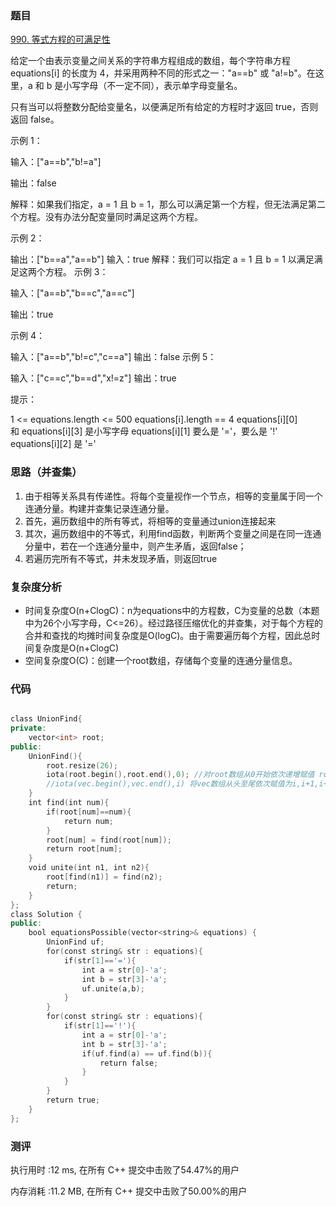### 题目
[990. 等式方程的可满足性](https://leetcode-cn.com/problems/satisfiability-of-equality-equations/)

给定一个由表示变量之间关系的字符串方程组成的数组，每个字符串方程 equations[i] 的长度为 4，并采用两种不同的形式之一："a==b" 或 "a!=b"。在这里，a 和 b 是小写字母（不一定不同），表示单字母变量名。

只有当可以将整数分配给变量名，以便满足所有给定的方程时才返回 true，否则返回 false。  

示例 1：

输入：["a==b","b!=a"]

输出：false

解释：如果我们指定，a = 1 且 b = 1，那么可以满足第一个方程，但无法满足第二个方程。没有办法分配变量同时满足这两个方程。

示例 2：

输出：["b==a","a==b"]
输入：true
解释：我们可以指定 a = 1 且 b = 1 以满足满足这两个方程。
示例 3：

输入：["a==b","b==c","a==c"]

输出：true

示例 4：

输入：["a==b","b!=c","c==a"]
输出：false
示例 5：

输入：["c==c","b==d","x!=z"]
输出：true
 

提示：

1 <= equations.length <= 500
equations[i].length == 4
equations[i][0] 和 equations[i][3] 是小写字母
equations[i][1] 要么是 '='，要么是 '!'
equations[i][2] 是 '='

 
### 思路（并查集）
1. 由于相等关系具有传递性。将每个变量视作一个节点，相等的变量属于同一个连通分量。构建并查集记录连通分量。
2. 首先，遍历数组中的所有等式，将相等的变量通过union连接起来
3. 其次，遍历数组中的不等式，利用find函数，判断两个变量之间是在同一连通分量中，若在一个连通分量中，则产生矛盾，返回false；
4. 若遍历完所有不等式，并未发现矛盾，则返回true

### 复杂度分析
- 时间复杂度O(n+ClogC)：n为equations中的方程数，C为变量的总数（本题中为26个小写字母，C<=26）。经过路径压缩优化的并查集，对于每个方程的合并和查找的均摊时间复杂度是O(logC)。由于需要遍历每个方程，因此总时间复杂度是O(n+ClogC)
- 空间复杂度O(C)：创建一个root数组，存储每个变量的连通分量信息。

### 代码
```cpp

class UnionFind{
private:
    vector<int> root;
public:
    UnionFind(){
        root.resize(26);
        iota(root.begin(),root.end(),0); //对root数组从0开始依次递增赋值 root[0]=0,root[1]=1
        //iota(vec.begin(),vec.end(),i) 将vec数组从头至尾依次赋值为i,i+1,i+2,...
    }
    int find(int num){
        if(root[num]==num){
            return num;
        }
        root[num] = find(root[num]);
        return root[num];
    }
    void unite(int n1, int n2){
        root[find(n1)] = find(n2);
        return;
    }
};
class Solution {
public:
    bool equationsPossible(vector<string>& equations) {
        UnionFind uf;
        for(const string& str : equations){
            if(str[1]=='='){
                int a = str[0]-'a';
                int b = str[3]-'a';
                uf.unite(a,b);
            }
        }
        for(const string& str : equations){
            if(str[1]=='!'){
                int a = str[0]-'a';
                int b = str[3]-'a';
                if(uf.find(a) == uf.find(b)){
                    return false;
                }
            }
        }
        return true;
    }
};

```
### 测评

执行用时 :12 ms, 在所有 C++ 提交中击败了54.47%的用户

内存消耗 :11.2 MB, 在所有 C++ 提交中击败了50.00%的用户
